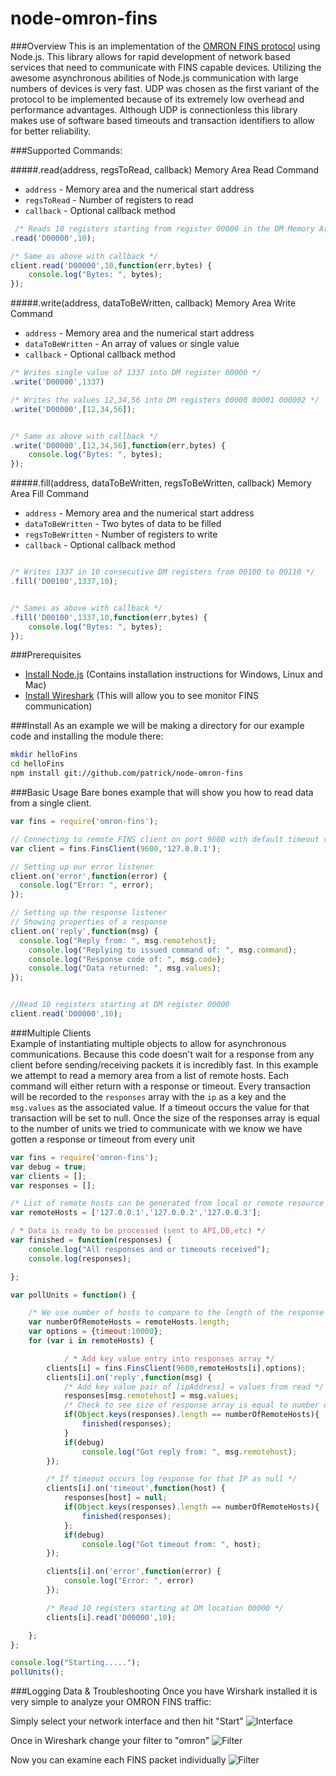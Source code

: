 node-omron-fins
===============
###Overview
This is an implementation of the [OMRON FINS protocol](https://www.google.com/search?q=omrin+fins&oq=omrin+fins&aqs=chrome..69i57j0l5.945j0j7&sourceid=chrome&es_sm=93&ie=UTF-8#q=omron+fins&spell=1) using Node.js. This library allows for rapid development of network based services that need to communicate with FINS capable devices. Utilizing the awesome asynchronous abilities of Node.js communication with large numbers of devices is very fast. UDP was chosen as the first variant of the protocol to be implemented because of its extremely low overhead and performance advantages. Although UDP is connectionless this library makes use of software based timeouts and transaction identifiers to allow for better reliability. 

###Supported Commands:

#####.read(address, regsToRead, callback)
Memory Area Read Command 
* `address` - Memory area and the numerical start address
* `regsToRead` - Number of registers to read
* `callback` - Optional callback method 

```js
 /* Reads 10 registers starting from register 00000 in the DM Memory Area */
.read('D00000',10);

/* Same as above with callback */
client.read('D00000',10,function(err,bytes) {
	console.log("Bytes: ", bytes);
});
```

#####.write(address, dataToBeWritten, callback)
Memory Area Write Command
* `address` - Memory area and the numerical start address
* `dataToBeWritten` - An array of values or single value
* `callback` - Optional callback method 
```js
/* Writes single value of 1337 into DM register 00000 */
.write('D00000',1337)

/* Writes the values 12,34,56 into DM registers 00000 00001 000002 */
.write('D00000',[12,34,56]);


/* Same as above with callback */
.write('D00000',[12,34,56],function(err,bytes) {
	console.log("Bytes: ", bytes);
});
```

#####.fill(address, dataToBeWritten, regsToBeWritten, callback)
Memory Area Fill Command
* `address` - Memory area and the numerical start address
* `dataToBeWritten` - Two bytes of data to be filled
* `regsToBeWritten` - Number of registers to write
* `callback` - Optional callback method
```js

/* Writes 1337 in 10 consecutive DM registers from 00100 to 00110 */
.fill('D00100',1337,10);


/* Sames as above with callback */
.fill('D00100',1337,10,function(err,bytes) {
	console.log("Bytes: ", bytes); 
});


```


###Prerequisites
* [Install Node.js](http://howtonode.org/how-to-install-nodejs) (Contains installation instructions for Windows, Linux and Mac)
* [Install Wireshark](http://www.wireshark.org/download.html) (This will allow you to see monitor FINS communication)



###Install
As an example we will be making a directory for our example code and installing the module there:
```sh
mkdir helloFins
cd helloFins
npm install git://github.com/patrick/node-omron-fins   
```


###Basic Usage
Bare bones example that will show you how to read data from a single client.

```js
var fins = require('omron-fins');

// Connecting to remote FINS client on port 9600 with default timeout value.
var client = fins.FinsClient(9600,'127.0.0.1');

// Setting up our error listener
client.on('error',function(error) {
  console.log("Error: ", error);
});

// Setting up the response listener
// Showing properties of a response
client.on('reply',function(msg) {
  console.log("Reply from: ", msg.remotehost);
	console.log("Replying to issued command of: ", msg.command);
	console.log("Response code of: ", msg.code);
	console.log("Data returned: ", msg.values);
});


//Read 10 registers starting at DM register 00000
client.read('D00000',10);


```


###Multiple Clients  
Example of instantiating multiple objects to allow for asynchronous communications. Because this code doesn't wait for a response from any client before sending/receiving packets it is incredibly fast. In this example we attempt to read a memory area from a list of remote hosts. Each command will either return with a response or timeout. Every transaction will be recorded to the `responses` array with the `ip` as a key and the `msg.values` as the associated value. If a timeout occurs the value for that transaction will be set to null. Once the size of the responses array is equal to the number of units we tried to communicate with we know we have gotten a response or timeout from every unit


```js
var fins = require('omron-fins');
var debug = true;
var clients = [];
var responses = [];

/* List of remote hosts can be generated from local or remote resource */
var remoteHosts = ['127.0.0.1','127.0.0.2','127.0.0.3'];

/ * Data is ready to be processed (sent to API,DB,etc) */
var finished = function(responses) {
	console.log("All responses and or timeouts received");
	console.log(responses);

};

var pollUnits = function() {

    /* We use number of hosts to compare to the length of the response array */
	var numberOfRemoteHosts = remoteHosts.length;
    var options = {timeout:10000};
	for (var i in remoteHosts) {

	        / * Add key value entry into responses array */
		clients[i] = fins.FinsClient(9600,remoteHosts[i],options);
		clients[i].on('reply',function(msg) {
			/* Add key value pair of [ipAddress] = values from read */
			responses[msg.remotehost] = msg.values;
			/* Check to see size of response array is equal to number of hosts */
			if(Object.keys(responses).length == numberOfRemoteHosts){
				finished(responses);
			}
			if(debug)
				console.log("Got reply from: ", msg.remotehost);
		});

		/* If timeout occurs log response for that IP as null */
		clients[i].on('timeout',function(host) {
			responses[host] = null;
			if(Object.keys(responses).length == numberOfRemoteHosts){
				finished(responses);
			};
			if(debug)
				console.log("Got timeout from: ", host);
		});

		clients[i].on('error',function(error) {
			console.log("Error: ", error)
		});

		/* Read 10 registers starting at DM location 00000 */
		clients[i].read('D00000',10);

	};
};

console.log("Starting.....");
pollUnits();

```

###Logging Data & Troubleshooting
Once you have Wirshark installed it is very simple to analyze your OMRON FINS traffic:

Simply select your network interface and then hit "Start"
![Interface](http://i.imgur.com/9K8u9pB.png "Select interface and hit start")

Once in Wireshark change your filter to "omron"
![Filter](http://i.imgur.com/j3GxeJn.png "Change filter")

Now you can examine each FINS packet individually
![Filter](http://i.imgur.com/3Wjpbqf.png "Examine Packet")


